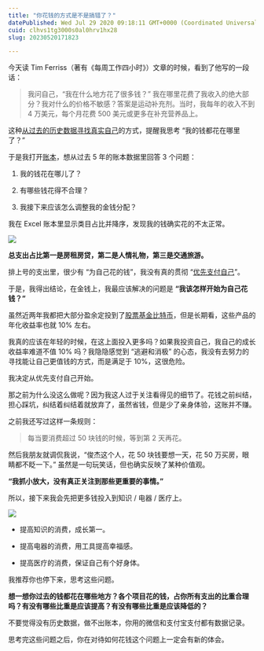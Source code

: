 ```yaml
---
title: "你花钱的方式是不是搞错了？"
datePublished: Wed Jul 29 2020 09:18:11 GMT+0000 (Coordinated Universal Time)
cuid: clhvs1tg3000s0al0hrv1hx28
slug: 20230520171823

---
```


今天读 Tim Ferriss（著有《每周工作四小时》）文章的时候，看到了他写的一段话：

> 我问自己，“我在什么地方花了很多钱？” 我在哪里花费了我收入的绝大部分？我对什么的价格不敏感？答案是运动补充剂。当时，我每年的收入不到 4 万美元，每个月花费 500 美元或更多在补充营养品上。

这种[从过去的历史数据寻找真实自己](http://mp.weixin.qq.com/s?__biz=MzI3MzU5MDA1OQ==&mid=2247485835&idx=1&sn=078098a47ff23858af525ba41593b5bb&chksm=eb21bbcfdc5632d9ca8f964654aed22c0fe45af2a44a36493ad60c7b3535c6554eb1b30b4004&scene=21#wechat_redirect)的方式，提醒我思考 “我的钱都花在哪里了？”

于是我打开[账本](https://mp.weixin.qq.com/s?__biz=MjM5MzA3MjI2NQ==&mid=2650620494&idx=2&sn=ff678367cb921d55f00e60946f656aec&scene=21#wechat_redirect)，想从过去 5 年的账本数据里回答 3 个问题：

1. 我的钱花在哪儿了？
    
2. 有哪些钱花得不合理？
    
3. 我接下来应该怎么调整我的金钱分配？
    

我在 Excel 账本里显示类目占比并降序，发现我的钱确实花的不太正常。

![](url)

**总支出占比第一是房租房贷，第二是人情礼物，第三是交通旅游。**

排上号的支出里，很少有 “为自己花的钱”，我没有真的贯彻 “[优先支付自己](http://mp.weixin.qq.com/s?__biz=MzI3MzU5MDA1OQ==&mid=2247485785&idx=1&sn=5a21d89dc92243929a3e057814935423&chksm=eb21bb1ddc56320b36a1179ceaf3f986b90720a11669d41b6cf38269a1afa4483d672a435d3b&scene=21#wechat_redirect)”。

于是，我得出结论，在金钱上，我最应该解决的问题是 **“我该怎样开始为自己花钱？”**

虽然近两年我都把大部分盈余定投到了[股票基金比特币](http://mp.weixin.qq.com/s?__biz=MzI3MzU5MDA1OQ==&mid=2247485979&idx=1&sn=e5cbe8295da671ab63c3a82ef88d8ab2&chksm=eb21b85fdc563149b10c30e019a73169258a808ed74dff1fb76147b11ee25ce38456a86fd25f&scene=21#wechat_redirect)，但是长期看，这些产品的年化收益率也就 10% 左右。

我真的应该在年轻的时候，在这上面投入更多吗？如果我投资自己，我自己的成长收益率难道不值 10% 吗？我隐隐感觉到 “逃避和消极” 的心态，我没有去努力的寻找能让自己更值钱的方式，而是满足于 10%，这很危险。

我决定从优先支付自己开始。

那之前为什么没这么做呢？因为我这人过于关注看得见的细节了。花钱之前纠结，担心踩坑，纠结着纠结着就放弃了，虽然省钱，但是少了亲身体验，这账并不赚。

之前我还写过这样一条规则：

> 每当要消费超过 50 块钱的时候，等到第 2 天再花。

然后我朋友就调侃我说，“俊杰这个人，花 50 块钱要想一天，花 50 万买房，眼睛都不眨一下。” 虽然是一句玩笑话，但也确实反映了某种价值观。

**“我抓小放大，没有真正关注到那些更重要的事情。”**

所以，接下来我会先把更多钱投入到知识 / 电器 / 医疗上。

![](url)

* 提高知识的消费，成长第一。
    
* 提高电器的消费，用工具提高幸福感。
    
* 提高医疗的消费，保证自己有个好身体。
    

我推荐你也停下来，思考这些问题。

**想一想你过去的钱都花在哪些地方？各个项目花的钱，占你所有支出的比重合理吗？有没有哪些比重是应该提高？有没有哪些比重是应该降低的？**

不要觉得没有历史数据，做不出账本，你用的微信和支付宝支付都有数据记录。

思考完这些问题之后，你在对待如何花钱这个问题上一定会有新的体会。